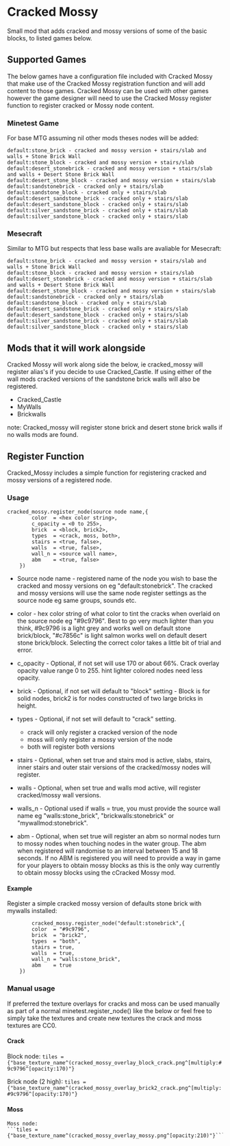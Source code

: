 # Cracked Mossy
Small mod that adds cracked and mossy versions of some of the basic blocks, 
to listed games below.  

## Supported Games
The below games have a configuration file included with Cracked Mossy that make use 
of the Cracked Mossy registration function and will add content to those games. Cracked Mossy
can be used with other games however the game designer will need to use the Cracked Mossy 
register function to register cracked or Mossy node content.
 
 ### Minetest Game
For base MTG assuming nil other mods theses nodes will be added:
	
	default:stone_brick - cracked and mossy version + stairs/slab and walls + Stone Brick Wall
	default:stone_block - cracked and mossy version + stairs/slab
	default:desert_stonebrick - cracked and mossy version + stairs/slab and walls + Desert Stone Brick Wall
	default:desert_stone_block - cracked and mossy version + stairs/slab
	default:sandstonebrick - cracked only + stairs/slab
	default:sandstone_block - cracked only + stairs/slab
	default:desert_sandstone_brick - cracked only + stairs/slab
	default:desert_sandstone_block - cracked only + stairs/slab
	default:silver_sandstone_brick - cracked only + stairs/slab
	default:silver_sandstone_block - cracked only + stairs/slab
 
 ### Mesecraft
Similar to MTG but respects that less base walls are avaliable for Mesecraft:
	
 	default:stone_brick - cracked and mossy version + stairs/slab and walls + Stone Brick Wall
	default:stone_block - cracked and mossy version + stairs/slab
	default:desert_stonebrick - cracked and mossy version + stairs/slab and walls + Desert Stone Brick Wall
	default:desert_stone_block - cracked and mossy version + stairs/slab
	default:sandstonebrick - cracked only + stairs/slab
	default:sandstone_block - cracked only + stairs/slab
	default:desert_sandstone_brick - cracked only + stairs/slab
	default:desert_sandstone_block - cracked only + stairs/slab
	default:silver_sandstone_brick - cracked only + stairs/slab
	default:silver_sandstone_block - cracked only + stairs/slab

## Mods that it will work alongside
Cracked Mossy will work along side the below, ie cracked_mossy will
register alias's if you decide to use Cracked_Castle. If using either of
the wall mods cracked versions of the sandstone brick walls will also
be registered.

 - Cracked_Castle
 - MyWalls
 - Brickwalls
 
note: Cracked_mossy will register stone brick and desert stone brick walls if no walls mods are found.

## Register Function
Cracked_Mossy includes a simple function for registering cracked and mossy versions of a registered node.

### Usage
```
cracked_mossy.register_node(source node name,{
		color  = <hex color string>,
		c_opacity = <0 to 255>,
		brick  = <block, brick2>,
		types  = <crack, moss, both>,
		stairs = <true, false>,
		walls  = <true, false>,
		wall_n = <source wall name>,
		abm    = <true, false>
	})
```
- Source node name - registered name of the node you wish to base the cracked and mossy versions on eg "default:stonebrick". The cracked and mossy versions will use the same node register settings as the source node eg same groups, sounds etc.

- color - hex color string of what color to tint the cracks when overlaid on the source node eg "#9c9796". Best to go very much lighter than you think, #9c9796 is a light grey and works well on default stone brick/block, "#c7856c" is light salmon works well on default desert stone brick/block. Selecting the correct color takes a little bit of trial and error.

- c_opacity - Optional, if not set will use 170 or about 66%.  Crack overlay opacity value range 0 to 255. hint lighter colored nodes need less opacity. 

- brick - Optional, if not set will default to "block" setting - Block is for solid nodes, brick2 is for nodes constructed of two large bricks in height.

- types - Optional, if not set will default to "crack" setting.
	- crack will only register a cracked version of the node
	- moss will only register a mossy version of the node
	- both will register both versions

- stairs - Optional, when set true and stairs mod is active, slabs, stairs, inner stairs and outer stair versions of the cracked/mossy nodes will register.

- walls - Optional, when set true and walls mod active, will register cracked/mossy wall versions.

- walls_n - Optional used if walls = true, you must provide the source wall name eg "walls:stone_brick", "brickwalls:stonebrick" or "mywallmod:stonebrick".
  
- abm - Optional, when set true will register an abm so normal nodes turn to mossy nodes when touching nodes in the water group. The abm when registered will randomise to an interval between 15 and 18 seconds. If no ABM is registered you will need to provide a way in game for your players to obtain mossy blocks as this is the only way currently to obtain mossy blocks using the cCracked Mossy mod.

#### Example
Register a simple cracked mossy version of defaults stone brick with mywalls installed:
```	
		cracked_mossy.register_node("default:stonebrick",{
		color  = "#9c9796",
		brick  = "brick2",
		types  = "both",
		stairs = true,
		walls  = true,
		wall_n = "walls:stone_brick",
		abm    = true
	})
```

### Manual usage
If preferred the texture overlays for cracks and moss can be used manually as part of a normal minetest.register_node() like the below or feel free to simply take the textures and create new textures the crack and moss textures are CC0.
	
#### Crack	
Block node:
	```tiles = {"base_texture_name^(cracked_mossy_overlay_block_crack.png^[multiply:#9c9796^[opacity:170)"}```
	
Brick node (2 high):
	```tiles = {"base_texture_name^(cracked_mossy_overlay_brick2_crack.png^[multiply:#9c9796^[opacity:170)"}```

#### Moss
	Moss node:
	```tiles = {"base_texture_name^(cracked_mossy_overlay_mossy.png^[opacity:210)"}```